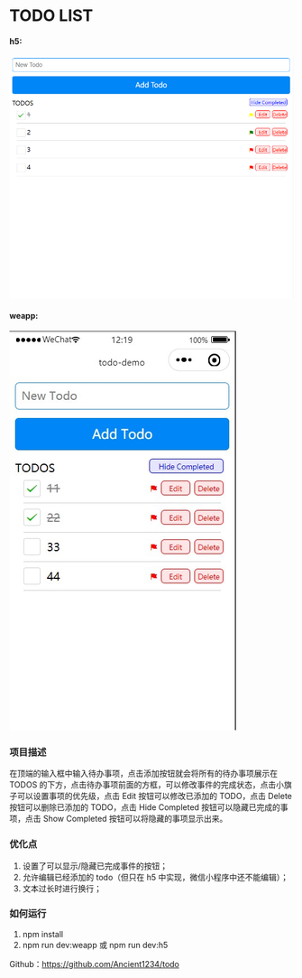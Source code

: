 # TODO LIST

#### h5:

![img.png](img.png)

#### weapp:

![img_1.png](img_1.png)

### 项目描述

在顶端的输入框中输入待办事项，点击添加按钮就会将所有的待办事项展示在 TODOS 的下方，点击待办事项前面的方框，可以修改事件的完成状态，点击小旗子可以设置事项的优先级，点击 Edit 按钮可以修改已添加的 TODO，点击 Delete 按钮可以删除已添加的 TODO，点击 Hide Completed 按钮可以隐藏已完成的事项，点击 Show Completed 按钮可以将隐藏的事项显示出来。

### 优化点

1. 设置了可以显示/隐藏已完成事件的按钮；
2. 允许编辑已经添加的 todo（但只在 h5 中实现，微信小程序中还不能编辑）；
3. 文本过长时进行换行；

### 如何运行

1. npm install
2. npm run dev:weapp 或 npm run dev:h5

Github：https://github.com/Ancient1234/todo
